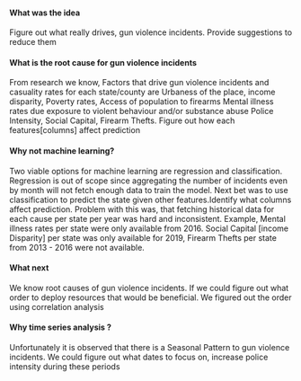 <h4>What was the idea</h4>
<p>Figure out what really drives, gun violence incidents. Provide suggestions to reduce them</p>

<h4>What is the root cause for gun violence incidents</h4>
<p>From research we know, Factors that drive gun violence incidents and casuality rates for each state/county are 
Urbaness of the place, income disparity, Poverty rates, Access of population to firearms
Mental illness rates due exposure to violent behaviour and/or substance abuse
Police Intensity, Social Capital, Firearm Thefts. Figure out how each features[columns] affect prediction</p>

<h4>Why not machine learning?</h4>
<p>Two viable options for machine learning are regression and classification. Regression is out of scope since aggregating 
the number of incidents even by month will not fetch enough data to train the model. Next bet was to use classification to predict the state given other 
features.Identify what columns affect prediction. Problem with this was, that fetching historical data
for each cause per state per year was hard and inconsistent. Example, Mental illness rates per state were only available from 2016.
Social Capital [income Disparity] per state was only available for 2019, Firearm Thefts per state from 2013 - 2016 were not available. </p>

<h4>What next</h4>
<p>We know root causes of gun violence incidents.
If we could figure out what order to deploy resources that would be beneficial. We figured out the order using correlation analysis</p>

<h4>Why time series analysis ?</h4>
<p>Unfortunately it is observed that there is a Seasonal Pattern to gun violence incidents.
We could figure out what dates to focus on, increase police intensity during these periods</p>

